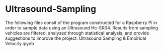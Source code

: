 # Ultrasound-Sampling
The following files consit of the program constructed for a Raspberry Pi in order to sample data using an Ultrasound Hc-SR04.
Results from sampling vehicles are filtered, analyzed through statistical analysis, and provide suggestions to improve the project. 
Ultrasound Sampling & Empirical Velocity.ipynb
